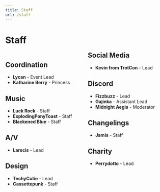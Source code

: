 ```yaml
---
title: Staff
url: /staff
---
```


# Staff
<div style="text-align: center">

<div>

<div style="columns: 2; text-align: left" class="staff-list text-box">

<div style="break-inside: avoid;">

## Coordination
- **Lycan** - Event Lead
- **Katharine Berry** - Princess

</div>


<div style="break-inside: avoid;">

## Music
- **Luck Rock** - Staff
- **ExplodingPonyToast** - Staff
- **Blackened Blue** - Staff

</div>

<div style="break-inside: avoid;">

## A/V
- **Larscis** - Lead

</div>



<div style="break-inside: avoid;">

## Design
- **TechyCutie** - Lead
- **Cassettepunk** - Staff

</div>


<div style="break-inside: avoid;">

## Social Media
- **Kevin from TrotCon** - Lead

</div>



<div style="break-inside: avoid;">

## Discord
- **Fizzbuzz** - Lead
- **Gajinka** - Assistant Lead
- **Midnight Aegis** - Moderator

</div>


<div style="break-inside: avoid;">

## Changelings
- **Jamis** - Staff

</div>

<div style="break-inside: avoid;">

## Charity
- **Perrydotto** - Lead

</div>


</div>
</div>
</div>